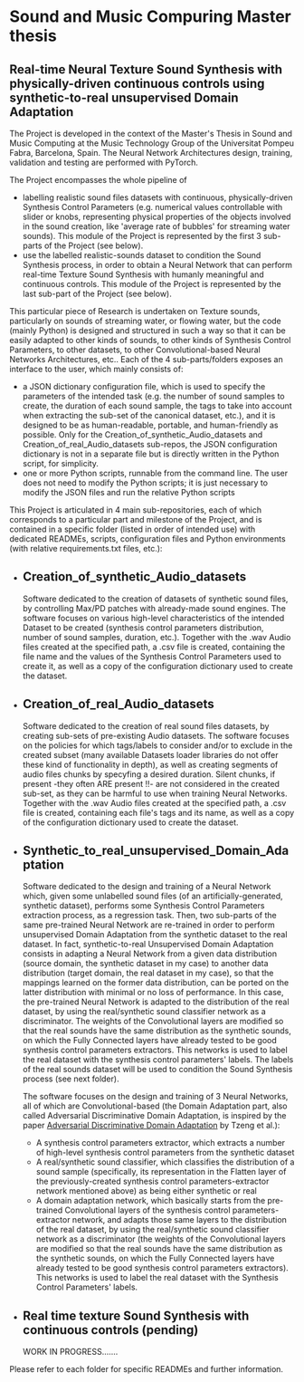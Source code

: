# Sound and Music Compuring Master thesis
## Real-time Neural Texture Sound Synthesis with physically-driven continuous controls using synthetic-to-real unsupervised Domain Adaptation

The Project is developed in the context of the Master's Thesis in Sound and Music Computing at the Music Technology Group of the Universitat Pompeu Fabra, Barcelona, Spain.
The Neural Network Architectures design, training, validation and testing are performed with PyTorch.

The Project encompasses the whole pipeline of
- labelling realistic sound files datasets with continuous, physically-driven Synthesis Control Parameters (e.g. numerical values controllable with slider or knobs, representing physical properties of the objects involved in the sound creation, like 'average rate of bubbles' for streaming water sounds).
  This module of the Project is represented by the first 3 sub-parts of the Project (see below).
- use the labelled realistic-sounds dataset to condition the Sound Synthesis process, in order to obtain a Neural Network that can perform real-time Texture Sound Synthesis with humanly meaningful and continuous controls.
  This module of the Project is represented by the last sub-part of the Project (see below).
  
This particular piece of Research is undertaken on Texture sounds, particularly on sounds of streaming water, or flowing water, but the code (mainly Python) is designed and structured in such a way so that it can be easily adapted to other kinds of sounds, to other kinds of Synthesis Control Parameters, to other datasets, to other Convolutional-based Neural Networks Architectures, etc..
Each of the 4 sub-parts/folders exposes an interface to the user, which mainly consists of:
- a JSON dictionary configuration file, which is used to specify the parameters of the intended task (e.g. the number of sound samples to create, the duration of each sound sample, the tags to take into account when extracting the sub-set of the canonical dataset, etc.), and it is designed to be as human-readable, portable, and human-friendly as possible. Only for the Creation_of_synthetic_Audio_datasets and Creation_of_real_Audio_datasets sub-repos, the JSON configuration dictionary is not in a separate file but is directly written in the Python script, for simplicity.
- one or more Python scripts, runnable from the command line. The user does not need to modify the Python scripts; it is just necessary to modify the JSON files and run the relative Python scripts

This Project is articulated in 4 main sub-repositories, each of which corresponds to a particular part and milestone of the Project, and is contained in a specific folder (listed in order of intended use) with dedicated READMEs, scripts, configuration files and Python environments (with relative requirements.txt files, etc.):
- ## Creation_of_synthetic_Audio_datasets
    Software dedicated to the creation of datasets of synthetic sound files, by controlling Max/PD patches with already-made sound engines.
    The software focuses on various high-level characteristics of the intended Dataset to be created (synthesis control parameters distribution, number of sound samples, duration, etc.).
    Together with the .wav Audio files created at the specified path, a .csv file is created, containing the file name and the values of the Synthesis Control Parameters used to create it, as well as a copy of the configuration dictionary used to create the dataset.

- ## Creation_of_real_Audio_datasets
    Software dedicated to the creation of real sound files datasets, by creating sub-sets of pre-existing Audio datasets.
    The software focuses on the policies for which tags/labels to consider and/or to exclude in the created subset (many available Datasets loader libraries do not offer these kind of functionality in depth), as well as creating segments of audio files chunks by specyfing a desired duration. Silent chunks, if present -they often ARE present !!- are not considered in the created sub-set, as they can be harmful to use when training Neural Networks.
    Together with the .wav Audio files created at the specified path, a .csv file is created, containing each file's tags and its name, as well as a copy of the configuration dictionary used to create the dataset.

- ## Synthetic_to_real_unsupervised_Domain_Adaptation
    Software dedicated to the design and training of a Neural Network which, given some unlabelled sound files (of an artificially-generated, synthetic dataset), performs some Synthesis Control Parameters extraction process, as a regression task. Then, two sub-parts of the same pre-trained Neural Network are re-trained in order to perform unsupervised Domain Adaptation from the synthetic dataset to the real dataset. In fact, synthetic-to-real Unsupervised Domain Adaptation consists in adapting a Neural Network from a given data distribution (source domain, the synthetic dataset in my case) to another data distribution (target domain, the real dataset in my case), so that the mappings learned on the former data distribution, can be ported on the latter distribution with minimal or no loss of performance.
    In this case, the pre-trained Neural Network is adapted to the distribution of the real dataset, by using the real/synthetic sound classifier network as a discriminator. The weights of the Convolutional layers are modified so that the real sounds have the same distribution as the synthetic sounds, on which the Fully Connected layers have already tested to be good synthesis control parameters extractors. This networks is used to label the real dataset with the synthesis control parameters' labels.
    The labels of the real sounds dataset will be used to condition the Sound Synthesis process (see next folder).

    The software focuses on the design and training of 3 Neural Networks, all of which are Convolutional-based (the Domain Adaptation part, also called Adversarial Discriminative Domain Adaptation, is inspired by the paper [Adversarial Discriminative Domain Adaptation](https://arxiv.org/pdf/1702.05464.pdf) by Tzeng et al.):
    - A synthesis control parameters extractor, which extracts a number of high-level synthesis control parameters from the synthetic dataset
    - A real/synthetic sound classifier, which classifies the distribution of a sound sample (specifically, its representation in the Flatten layer of the previously-created synthesis control parameters-extractor network mentioned above) as being either synthetic or real
    - A domain adaptation network, which basically starts from the pre-trained Convolutional layers of the synthesis control parameters-extractor network, and adapts those same layers to the distribution of the real dataset, by using the real/synthetic sound classifier network as a discriminator (the weights of the Convolutional layers are modified so that the real sounds have the same distribution as the synthetic sounds, on which the Fully Connected layers have already tested to be good synthesis control parameters extractors). This networks is used to label the real dataset with the Synthesis Control Parameters' labels.

- ## Real time texture Sound Synthesis with continuous controls (pending)
    WORK IN PROGRESS.......

Please refer to each folder for specific READMEs and further information.
